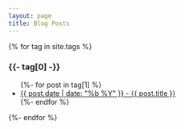 ```yaml
---
layout: page
title: Blog Posts
---
```


<!--<a href="/archive-date.html">Sort by date</a>-->

{% for tag in site.tags %}
<h3>{{- tag[0] -}}</h3>
<ul>
  {%- for post in tag[1] %}
  <li><a href="{{ post.url }}">{{ post.date | date: "%b %Y" }} - {{ post.title }}</a></li>
  {%- endfor %}
</ul>
{%- endfor %}

<!-- Commented out until there are posts under the 'personal' tag
<h3>Personal</h3>
<ul>
  {%- for post in site.personal %}
  <li><a href="{{ post.url }}">{{ post.date | date: "%b %Y" }} - {{ post.title }}</a></li>
  {%- endfor %}
</ul>
-->
